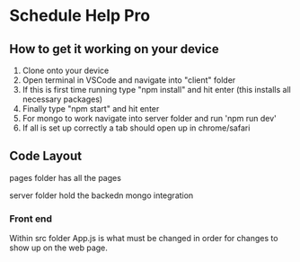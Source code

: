 # Schedule Help Pro

## How to get it working on your device

1. Clone onto your device
2. Open terminal in VSCode and navigate into "client" folder
3. If this is first time running type "npm install" and hit enter (this installs all necessary packages)
4. Finally type "npm start" and hit enter
5. For mongo to work navigate into server folder and run 'npm run dev'
6. If all is set up correctly a tab should open up in chrome/safari

## Code Layout

pages folder has all the pages

server folder hold the backedn mongo integration

### Front end

Within src folder App.js is what must be changed in order for changes to show up on the web page.
